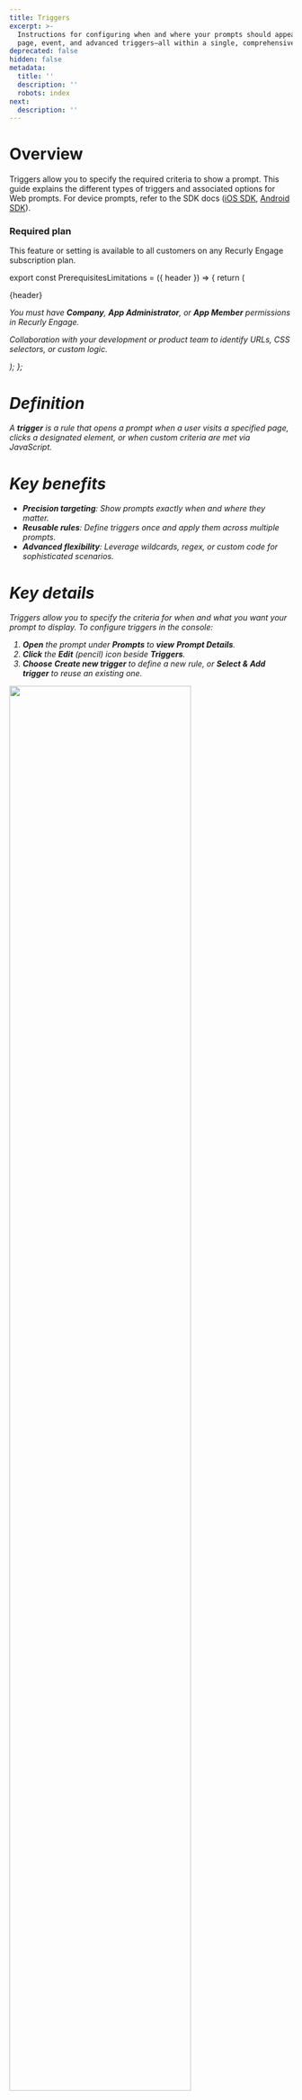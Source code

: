 ```yaml
---
title: Triggers
excerpt: >-
  Instructions for configuring when and where your prompts should appear using
  page, event, and advanced triggers—all within a single, comprehensive guide.
deprecated: false
hidden: false
metadata:
  title: ''
  description: ''
  robots: index
next:
  description: ''
---
```

# Overview

Triggers allow you to specify the required criteria to show a prompt. This guide explains the different types of triggers and associated options for Web prompts. For device prompts, refer to the SDK docs ([iOS SDK](https://help.redfast.com/docs/ios-sdk), [Android SDK](https://help.redfast.com/docs/android-sdk)).

### Required plan

This feature or setting is available to all customers on any Recurly Engage subscription plan.

export const PrerequisitesLimitations = ({ header }) => {
  return (
    <div className="flex justify-start">
      <div className="rounded-md p-6 m-4 max-w-lg shadow-md border border-gray-300 dark:bg-gray-800 dark:border-gray-600">
        <p className="text-lg font-bold">{header}</p>
        <p>
          <i className="fa-solid fa-check mr-2" />
          You must have <strong>Company</strong>, <strong>App Administrator</strong>, or <strong>App Member</strong> permissions in Recurly Engage.
        </p>
        <p>
          <i className="fa-solid fa-exclamation-triangle mr-4" />
          Collaboration with your development or product team to identify URLs, CSS selectors, or custom logic.
        </p>
      </div>
    </div>
  );
};

<PrerequisitesLimitations header="Prerequisites & limitations" />

# Definition

A **trigger** is a rule that opens a prompt when a user visits a specified page, clicks a designated element, or when custom criteria are met via JavaScript.

# Key benefits

* **Precision targeting**: Show prompts exactly when and where they matter.
* **Reusable rules**: Define triggers once and apply them across multiple prompts.
* **Advanced flexibility**: Leverage wildcards, regex, or custom code for sophisticated scenarios.

# Key details

Triggers allow you to specify the criteria for when and what you want your prompt to display. To configure triggers in the console:

1. **Open** the prompt under **Prompts** to **view** **Prompt Details**.
2. **Click** the **Edit** (pencil) icon beside **Triggers**.
3. **Choose** **Create new trigger** to define a new rule, or **Select & Add trigger** to reuse an existing one.

<Image align="center" className="border" border={true} width="80% " src="https://files.readme.io/0e913f0-image.png" />

<Image align="center" className="border" border={true} width="80% " src="https://files.readme.io/b54e824-image.png" />

> 🚧 Note:
>
> Any edits to a saved trigger in Prompt Details will apply to all prompts using that trigger. Create a new trigger for prompt-specific behavior.

***

## Page trigger

The page trigger displays a prompt when visitors arrive on a screen matching the specified URL path. You can set a delay timer to show the prompt after a number of seconds instead of immediately.

<Image align="center" className="border" border={true} width="80% " src="https://files.readme.io/1227b33-Screenshot_2024-04-25_at_19.21.09.png" />

### Any page

This option triggers your prompt on every page of your site.

<Image align="center" className="border" border={true} width="80% " src="https://files.readme.io/2c363a4-Screenshot_2024-04-25_at_19.22.59.png" />

### Wildcard URL path

Match URL patterns using `*`. Always include a leading slash.\
**Examples:**

* `/categories/*` matches `/categories/123` or `/categories/123/detail`
* `/categories/movies/*` matches `/categories/movies/top-ten`
* `/movies/the-*` matches `/movies/the-end` or `/movies/the-best/123`

<Image align="center" className="border" border={true} width="80% " src="https://files.readme.io/929942b-Screenshot_2024-04-25_at_19.27.22.png" />

#### Query parameters

Match URL query parameters; wildcards allowed.

* `campaignid=*`
* `id=*&referrer_id=456`
* `utm=mycampaign`

#### URL hash

Match URL fragments after `#`.

* `#anchor1`
* `#category*`

Combine Wildcard URL Path, Query Parameters, and URL Hash; leave fields blank if unused.

<Image align="center" className="border" border={true} width="80% " src="https://files.readme.io/25bec36-Screenshot_2024-04-25_at_21.36.00.png" />

### Regular expression URL path

Use regex for complex include/exclude patterns.

#### Exclude URL paths

* `^(?!\/accounts).*` excludes any path starting with `/accounts/`
* `^(?!\/category\/live-news).*` excludes `/category/live-news`

#### Query parameters

* `^(?!campaign_id).*` excludes URLs containing `campaign_id`

#### URL hash

* `^(?!#section_5).*` excludes hash `#section_5`

#### Complex regular expressions

Contact Customer Success for assistance.

* `/skus/123[a-z]{3,}456` matches SKUs like `/skus/123abc456`
* `/series/.+-episode-[246]` matches episodes ending in 2, 4, or 6

<Image align="center" className="border" border={true} width="80% " src="https://files.readme.io/a7d9477-Screenshot_2024-04-29_at_18.00.48.png" />

### Regular expression tester

Validate sample paths against your regex.

<Image align="center" className="border" border={true} width="80% " src="https://files.readme.io/a61d37b-Screenshot_2024-04-29_at_18.04.25.png" />

<Image align="center" width="80% " src="https://files.readme.io/ddfd19c-Screenshot_2024-04-29_at_18.06.00.png" />

***

## Click trigger

Display a prompt after a set number of clicks on a specific element, identified by a CSS selector.

**Examples:**

* After 5 clicks on any element (`*`).

<Image align="center" className="border" border={true} width="80% " src="https://files.readme.io/66db085-Screenshot_2024-04-29_at_18.08.12.png" />

* After 1 click on the Cancel Subscription button (`#cancel-subscription`) on `/accounts`.

<Image align="center" className="border" border={true} width="80% " src="https://files.readme.io/001f9ed-Screenshot_2024-04-29_at_18.10.37.png" />

***

## Advanced trigger

Utilize custom client-side code when built-in triggers are not sufficient. Available for Web SDK clients.

### Create a new advanced trigger

1. Navigate to **Settings > Triggers > Advanced Triggers**.
2. Click **New Advanced Trigger**, give it a name, and paste your JavaScript function that returns `true` or `false`.
3. Save; changes deploy within minutes.

### Polling-based examples

Evaluate conditions every 2 seconds by default:

1. Specified element exists ([Recipe](https://help.redfast.com/recipes/advanced-trigger-element-exists-on-page))
2. Specified text exists ([Recipe](https://help.redfast.com/recipes/advanced-trigger-text-exists-on-page))
3. User scroll depth ([Recipe](https://help.redfast.com/recipes/advanced-trigger-scroll-depth))
4. Video watched percentage

```javascript
const video = document.querySelector("video[data-html5-video]");
if (!video) return false;
const percent = (video.currentTime / video.duration) * 100;
return percent >= 90;
```

### Event-based examples

React to specific events once:

1. **User attempts to leave page**

```javascript
const isLeaving = await new Promise(res => {
  document.addEventListener("mouseout", function onLeave(e) {
    if (!e.toElement && !e.relatedTarget) {
      document.removeEventListener("mouseout", onLeave);
      res(true);
    }
  });
});
return isLeaving;
```

2. **User idle >30s**

```javascript
if (!window.lastActiveTs) {
  window.lastActiveTs = Date.now();
  document.onmousemove = document.onkeypress = () => window.lastActiveTs = Date.now();
}
return (Date.now() - window.lastActiveTs) > 30000;
```

### Using an advanced trigger

When editing a prompt, select your Advanced Trigger.

* For polling-based triggers, set the polling interval (default 2s).
* For event-based triggers, choose **Event-based** mode.

<Image align="center" className="border" border={true} width="80% " src="https://files.readme.io/49ebd62-Screenshot_2024-04-29_at_18.12.52.png" />

***

# Help

For assistance configuring triggers, contact your Customer Success team.